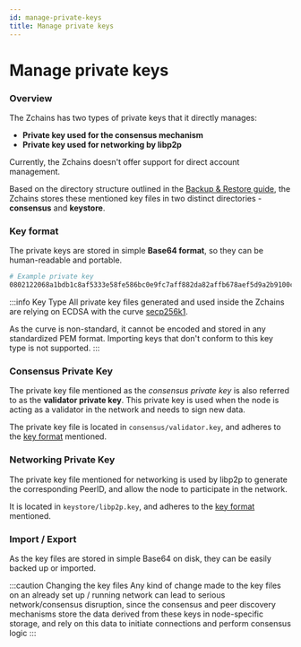 ```yaml
---
id: manage-private-keys
title: Manage private keys
---
```


# Manage private keys

### Overview

The Zchains has two types of private keys that it directly manages:

* **Private key used for the consensus mechanism**
* **Private key used for networking by libp2p**

Currently, the Zchains doesn't offer support for direct account management.

Based on the directory structure outlined in the [Backup & Restore guide](../docs/working-with-node/backup-restore/), the Zchains stores these mentioned key files in two distinct directories - **consensus** and **keystore**.

### Key format

The private keys are stored in simple **Base64 format**, so they can be human-readable and portable.

```bash
# Example private key
0802122068a1bdb1c8af5333e58fe586bc0e9fc7aff882da82affb678aef5d9a2b9100c0
```

:::info Key Type All private key files generated and used inside the Zchains are relying on ECDSA with the curve [secp256k1](https://en.bitcoin.it/wiki/Secp256k1).

As the curve is non-standard, it cannot be encoded and stored in any standardized PEM format. Importing keys that don't conform to this key type is not supported. :::

### Consensus Private Key

The private key file mentioned as the _consensus private key_ is also referred to as the **validator private key**. This private key is used when the node is acting as a validator in the network and needs to sign new data.

The private key file is located in `consensus/validator.key`, and adheres to the [key format](../docs/configuration/manage-private-keys/#key-format) mentioned.

### Networking Private Key

The private key file mentioned for networking is used by libp2p to generate the corresponding PeerID, and allow the node to participate in the network.

It is located in `keystore/libp2p.key`, and adheres to the [key format](../docs/configuration/manage-private-keys/#key-format) mentioned.

### Import / Export

As the key files are stored in simple Base64 on disk, they can be easily backed up or imported.

:::caution Changing the key files Any kind of change made to the key files on an already set up / running network can lead to serious network/consensus disruption, since the consensus and peer discovery mechanisms store the data derived from these keys in node-specific storage, and rely on this data to initiate connections and perform consensus logic :::
